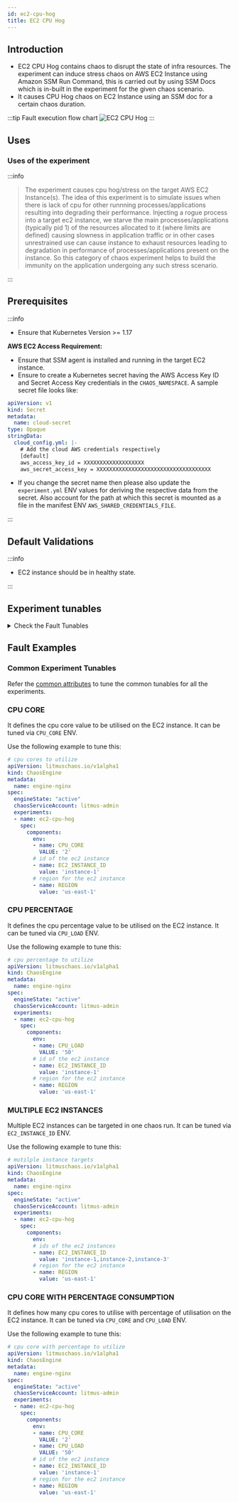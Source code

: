```yaml
---
id: ec2-cpu-hog
title: EC2 CPU Hog
---
```


## Introduction

- EC2 CPU Hog contains chaos to disrupt the state of infra resources. The experiment can induce stress chaos on AWS EC2 Instance using Amazon SSM Run Command, this is carried out by using SSM Docs which is in-built in the experiment for the given chaos scenario.
- It causes CPU Hog chaos on EC2 Instance using an SSM doc for a certain chaos duration.

:::tip Fault execution flow chart
![EC2 CPU Hog](./static/images/ec2-cpu-hog.png)
:::

## Uses

### Uses of the experiment

:::info

> The experiment causes cpu hog/stress on the target AWS EC2 Instance(s). The idea of this experiment is to simulate issues when there is lack of cpu for other runnning processes/applications resulting into degrading their performance.
> Injecting a rogue process into a target ec2 instance, we starve the main processes/applications (typically pid 1) of the resources allocated to it (where limits are defined) causing slowness in application traffic or in other cases unrestrained use can cause instance to exhaust resources leading to degradation in performance of processes/applications present on the instance. So this category of chaos experiment helps to build the immunity on the application undergoing any such stress scenario.

:::

## Prerequisites

:::info

- Ensure that Kubernetes Version >= 1.17

**AWS EC2 Access Requirement:**

- Ensure that SSM agent is installed and running in the target EC2 instance.
- Ensure to create a Kubernetes secret having the AWS Access Key ID and Secret Access Key credentials in the `CHAOS_NAMESPACE`. A sample secret file looks like:

```yaml
apiVersion: v1
kind: Secret
metadata:
  name: cloud-secret
type: Opaque
stringData:
  cloud_config.yml: |-
    # Add the cloud AWS credentials respectively
    [default]
    aws_access_key_id = XXXXXXXXXXXXXXXXXXX
    aws_secret_access_key = XXXXXXXXXXXXXXXXXXXXXXXXXXXXXXXXXXXX
```

- If you change the secret name then please also update the `experiment.yml` ENV values for deriving the respective data from the secret. Also account for the path at which this secret is mounted as a file in the manifest ENV `AWS_SHARED_CREDENTIALS_FILE`.

:::

## Default Validations

:::info

- EC2 instance should be in healthy state.

:::

## Experiment tunables

<details>
    <summary>Check the Fault Tunables</summary>
    <h2>Mandatory Fields</h2>
    <table>
        <tr>
            <th> Variables </th>
            <th> Description </th>
            <th> Notes </th>
        </tr>
        <tr>
            <td> EC2_INSTANCE_ID </td>
            <td> ID of the target EC2 instance </td>
            <td> For example: <code>i-044d3cb4b03b8af1f</code> </td>
        </tr>
        <tr>
            <td> REGION </td>
            <td> The AWS region ID where the EC2 instance has been created </td>
            <td> For example: <code>us-east-1</code> </td>
        </tr>
    </table>
    <h2>Optional Fields</h2>
    <table>
        <tr>
            <th> Variables </th>
            <th> Description </th>
            <th> Notes </th>
        </tr>
        <tr>
            <td> TOTAL_CHAOS_DURATION </td>
            <td> The total time duration for chaos injection (sec) </td>
            <td> Defaults to 30s </td>
        </tr>
        <tr>
            <td> CHAOS_INTERVAL </td>
            <td> The interval (in sec) between successive chaos injection</td>
            <td> Defaults to 60s </td>
        </tr>
        <tr>
            <td> AWS_SHARED_CREDENTIALS_FILE </td>
            <td> Provide the path for aws secret credentials</td>
            <td> Defaults to <code>/tmp/cloud_config.yml</code> </td>
        </tr>
        <tr>
            <td> INSTALL_DEPENDENCIES </td>
            <td> Select to install dependencies used to run the cpu chaos. It can be either True or False</td>
            <td> Defaults to True </td>
        </tr>
        <tr>
            <td> CPU_CORE </td>
            <td> Provide the number of cpu cores to consume</td>
            <td> Defaults to 0 </td>
        </tr>
        <tr>
            <td> CPU_LOAD </td>
            <td> Provide the percentage of a single cpu core to be consumed</td>
            <td> Defaults to 100 </td>
        </tr>
        <tr>
            <td> SEQUENCE </td>
            <td> It defines sequence of chaos execution for multiple instance</td>
            <td> Default value: parallel. Supported: serial, parallel </td>
        </tr>
        <tr>
            <td> RAMP_TIME </td>
            <td> Period to wait before and after injection of chaos in sec </td>
            <td> Eg: 30 </td>
        </tr>
    </table>
</details>

## Fault Examples

### Common Experiment Tunables

Refer the [common attributes](../common-tunables-for-all-experiments) to tune the common tunables for all the experiments.

### CPU CORE

It defines the cpu core value to be utilised on the EC2 instance. It can be tuned via `CPU_CORE` ENV.

Use the following example to tune this:

[embedmd]:# (./static/manifests/ec2-cpu-hog/cpu-core.yaml yaml)
```yaml
# cpu cores to utilize
apiVersion: litmuschaos.io/v1alpha1
kind: ChaosEngine
metadata:
  name: engine-nginx
spec:
  engineState: "active"
  chaosServiceAccount: litmus-admin
  experiments:
  - name: ec2-cpu-hog
    spec:
      components:
        env:
        - name: CPU_CORE
          VALUE: '2'
        # id of the ec2 instance
        - name: EC2_INSTANCE_ID
          value: 'instance-1'
        # region for the ec2 instance
        - name: REGION
          value: 'us-east-1'
```

### CPU PERCENTAGE

It defines the cpu percentage value to be utilised on the EC2 instance. It can be tuned via `CPU_LOAD` ENV.

Use the following example to tune this:

[embedmd]:# (./static/manifests/ec2-cpu-hog/cpu-percentage.yaml yaml)
```yaml
# cpu percentage to utilize
apiVersion: litmuschaos.io/v1alpha1
kind: ChaosEngine
metadata:
  name: engine-nginx
spec:
  engineState: "active"
  chaosServiceAccount: litmus-admin
  experiments:
  - name: ec2-cpu-hog
    spec:
      components:
        env:
        - name: CPU_LOAD
          VALUE: '50'
        # id of the ec2 instance
        - name: EC2_INSTANCE_ID
          value: 'instance-1'
        # region for the ec2 instance
        - name: REGION
          value: 'us-east-1'
```

### MULTIPLE EC2 INSTANCES

Multiple EC2 instances can be targeted in one chaos run. It can be tuned via `EC2_INSTANCE_ID` ENV.

Use the following example to tune this:

[embedmd]:# (./static/manifests/ec2-cpu-hog/multiple-instances.yaml yaml)
```yaml
# mutilple instance targets
apiVersion: litmuschaos.io/v1alpha1
kind: ChaosEngine
metadata:
  name: engine-nginx
spec:
  engineState: "active"
  chaosServiceAccount: litmus-admin
  experiments:
  - name: ec2-cpu-hog
    spec:
      components:
        env:
        # ids of the ec2 instances
        - name: EC2_INSTANCE_ID
          value: 'instance-1,instance-2,instance-3'
        # region for the ec2 instance
        - name: REGION
          value: 'us-east-1'
```

### CPU CORE WITH PERCENTAGE CONSUMPTION

It defines how many cpu cores to utilise with percentage of utilisation on the EC2 instance. It can be tuned via `CPU_CORE` and `CPU_LOAD` ENV.

Use the following example to tune this:

[embedmd]:# (./static/manifests/ec2-cpu-hog/cpu-core-with-percentage.yaml yaml)
```yaml
# cpu core with percentage to utilize
apiVersion: litmuschaos.io/v1alpha1
kind: ChaosEngine
metadata:
  name: engine-nginx
spec:
  engineState: "active"
  chaosServiceAccount: litmus-admin
  experiments:
  - name: ec2-cpu-hog
    spec:
      components:
        env:
        - name: CPU_CORE
          VALUE: '2'
        - name: CPU_LOAD
          VALUE: '50'
        # id of the ec2 instance
        - name: EC2_INSTANCE_ID
          value: 'instance-1'
        # region for the ec2 instance
        - name: REGION
          value: 'us-east-1'
```
